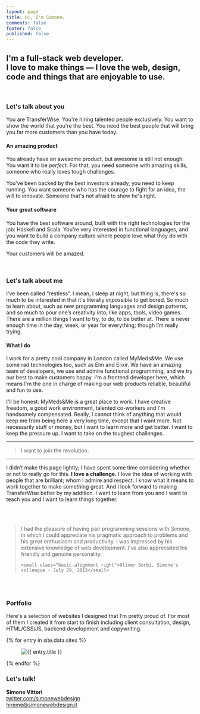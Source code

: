 ```yaml
---
layout: page
title: Hi, I'm Simone.
comments: false
footer: false
published: false
---
```


## I'm a full-stack web developer.<br>I love to make things — I love the web, design, code and things that are enjoyable to use.


<br>


### Let's talk about you

You are TransferWise. You're hiring talented people exclusively. You want to show the world that you're the best. You need the best people that will bring you far more customers than you have today.

#### An amazing product

You already have an awesome product, but awesome is still not enough. You want it to be *perfect*. For that, you need someone with amazing skills, someone who really loves tough challenges.

You've been backed by the best investors already, you need to keep running. You want someone who has the courage to fight for an idea, the will to innovate. Someone that's not afraid to show he's right.

#### Your great software

You have the best software around, built with the right technologies for the job: Haskell and Scala. You're very interested in functional languages, and you want to build a company culture where people love what they do with the code they write.

Your customers will be amazed.


<br>


### Let's talk about me

I've been called “restless”. I mean, I sleep at night, but thing is, there's so much to be interested in that it's literally *impossible* to get bored. So much to learn about, such as new programming languages and design patterns, and so much to pour one’s creativity into, like apps, tools, video games. There are a million things I want to try, to do, to be better at. There is never enough time in the day, week, or year for everything; though I’m really trying.

#### What I do

I work for a pretty cool company in London called MyMeds&Me. We use some rad technologies too, such as Elm and Elixir. We have an amazing team of developers, we use and admire functional programming, and we try our best to make customers happy. I'm a frontend developer here, which means I'm the one in charge of making our web products reliable, beautiful and fun to use.

I'll be honest: MyMeds&Me is a great place to work. I have creative freedom, a good work environment, talented co-workers and I'm handsomely compensated. Really, I cannot think of anything that would keep me from being here a very long time, except that I want more. Not necessarily stuff or money, but I want to learn more and get better. I want to keep the pressure up. I want to take on the toughest challenges.

---

> I want to join the revolution.

---

I didn’t make this page lightly; I have spent some time considering whether or not to really go for this. <b>I love a challenge.</b> I love the idea of working with people that are brilliant; whom I admire and respect. I know what it means to work together to make something great. And I look forward to making TransferWise better by my addition. I want to learn from you and I want to teach you and I want to learn things together.

<br>
<br>

<blockquote>I had the pleasure of having pair programming sessions with Simone, in which I could appreciate his pragmatic approach to problems and his great enthusiasm and productivity. I was impressed by his extensive knowledge of web development. I've also appreciated his friendly and genuine personality.

    <small class="basic-alignment right">Oliver Sorbi, Simone's colleague - July 29, 2013</small>

</blockquote>

<br>
<br>

### Portfolio

Here's a selection of websites I designed that I’m pretty proud of. For most of them I created it from start to finish including client consultation, design, HTML/CSS/JS, backend development and copywriting.

<div class="portfolio">{% for entry in site.data.sites %}
<figure><img src="/images/portfolio/{{ entry.image }}" alt="{{ entry.title }}" /></figure>
{% endfor %}</div>

### Let's talk!

<strong>Simone Vittori</strong><br>
<a href="https://twitter.com/simonewebdesign"/>twitter.com/simonewebdesign</a><br>
<a href="hireme+portfolio@simonewebdesign.it?subject=Hello!&amp;body=Hi%20Simone," title="drop me an email!"/>hireme@simonewebdesign.it</a>

